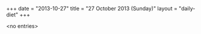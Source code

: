+++
date = "2013-10-27"
title = "27 October 2013 (Sunday)"
layout = "daily-diet"
+++

\<no entries\>